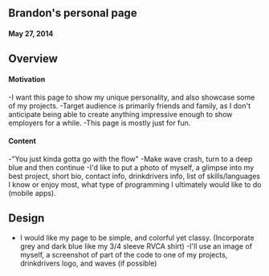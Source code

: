 ## Brandon's personal page
#### May 27, 2014

## Overview

#### Motivation

-I want this page to show my unique personality, and also showcase some of my projects.
-Target audience is primarily friends and family, as I don't anticipate being able to create anything impressive enough to show employers for a while.
-This page is mostly just for fun.

#### Content

-"You just kinda gotta go with the flow"
-Make wave crash, turn to a deep blue and then continue
-I'd like to put a photo of myself, a glimpse into my  best project, short bio, contact info, drinkdrivers info, list of skills/languages I know or enjoy most, what type of programming I ultimately would like to do (mobile apps).

## Design

- I would like my page to be simple, and colorful yet classy. (Incorporate grey and dark blue like my 3/4 sleeve RVCA shirt)
-I'll use an image of myself, a screenshot of part of the code to one of my projects, drinkdrivers logo, and waves (if possible)

